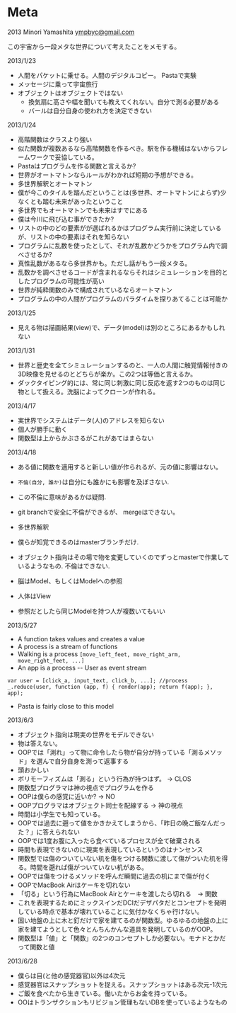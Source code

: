 Meta
====

2013 Minori Yamashita <ympbyc@gmail.com>

この宇宙から一段メタな世界について考えたことをメモする。

2013/1/23

+ 人間をパケットに乗せる。人間のデジタルコピー。 Pastaで実験
+ メッセージに乗って宇宙旅行
+ オブジェクトはオブジェクトではない
  + 換気扇に高さや幅を聞いても教えてくれない。自分で測る必要がある
  + バールは自分自身の使われ方を決定できない

2013/1/24

+ 高階関数はクラスより強い
+ 似た関数が複数あるなら高階関数を作るべき。駅を作る機械はないからフレームワークで妥協している。
+ Pastaはプログラムを作る関数と言えるか?
+ 世界がオートマトンならルールがわかれば短期の予想ができる。
+ 多世界解釈とオートマトン
+ 僕が今このタイルを踏んだということは(多世界、オートマトンによらず)少なくとも踏む未来があったということ
+ 多世界でもオートマトンでも未来はすでにある
+ 僕は今川に飛び込む事ができたか?
+ リストの中のどの要素がが選ばれるかはプログラム実行前に決定しているが、リストの中の要素はそれを知らない
+ プログラムに乱数を使ったとして、それが乱数かどうかをプログラム内で調べさせるか?
+ 真性乱数があるなら多世界かも。ただし話がもう一段メタる。
+ 乱数かを調べさせるコードが含まれるならそれはシミュレーションを目的としたプログラムの可能性が高い
+ 世界が純粋関数のみで構成されているならオートマトン
+ プログラムの中の人間がプログラムのパラダイムを探りあてることは可能か

2013/1/25

+ 見える物は描画結果(view)で、データ(model)は別のところにあるかもしれない

2013/1/31

+ 世界と歴史を全てシミュレーションするのと、一人の人間に触覚情報付きの3D映像を見せるのとどちらが楽か。この2つは等価と言えるか。
+ ダックタイピング的には、常に同じ刺激に同じ反応を返す2つのものは同じ物として扱える。洗脳によってクローンが作れる。


2013/4/17

+ 実世界でシステムはデータ(人)のアドレスを知らない
+ 個人が勝手に動く
+ 関数型は上からかぶさるがこれがあてはまらない

2013/4/18

+ ある値に関数を適用すると新しい値が作られるが、元の値に影響はない。 
+ `不倫(自分, 誰か)`は自分にも誰かにも影響を及ぼさない.
+ この不倫に意味があるかは疑問.
+ git branchで安全に不倫ができるが、 mergeはできない。
+ 多世界解釈
+ 僕らが知覚できるのはmasterブランチだけ.
+ オブジェクト指向はその場で物を変更していくのでずっとmasterで作業しているようなもの. 不倫はできない.

+ 脳はModel、もしくはModelへの参照
+ 人体はView
+ 参照だとしたら同じModelを持つ人が複数いてもいい


2013/5/27

+ A function takes values and creates a value
+ A process is a stream of functions
+ Walking is a process `[move_left_feet, move_right_arm, move_right_feet, ...]`
+ An app is a process -- User as event stream

```
var user = [click_a, input_text, click_b, ...]; //process
_.reduce(user, function (app, f) { render(app); return f(app); }, app);
```

+ Pasta is fairly close to this model


2013/6/3

+ オブジェクト指向は現実の世界をモデルできない
+ 物は答えない。
+ OOPでは「測れ」って物に命令したら物が自分が持っている「測るメソッド」を選んで自分自身を測って返事する
+ 頭おかしい
+ ポリモーフィズムは「測る」という行為が持つはず。 -> CLOS
+ 関数型プログラマは神の視点でプログラムを作る
+ OOPは僕らの感覚に近いか? -> NO
+ OOPプログラマはオブジェクト同士を配線する -> 神の視点
+ 時間は小学生でも知っている。
+ OOPでは過去に遡って値をかきかえてしまうから、「昨日の晩ご飯なんだった？」に答えられない
+ OOPでは1度お腹に入ったら食べているプロセスが全て破棄される
+ 時間も表現できないのに現実を表現しているというのはナンセンス
+ 関数型では傷のついていない机を傷をつける関数に渡して傷がついた机を得る。時間を遡れば傷がついていない机がある。
+ OOPでは傷をつけるメソッドを呼んだ瞬間に過去の机にまで傷が付く
+ OOPでMacBook Airはケーキを切れない
+ 「切る」という行為にMacBook Airとケーキを渡したら切れる　-> 関数
+ これを表現するためにミックスインだDCIだデザパタだとコンセプトを発明している時点で基本が壊れていることに気付かなくちゃ行けない。
+ 固い地盤の上に木と釘だけで家を建てるのが関数型。ゆるゆるの地盤の上に家を建てようとして色々とんちんかんな道具を発明しているのがOOP。
+ 関数型は「値」と「関数」の2つのコンセプトしか必要ない。モナドとかだって関数と値


2013/6/28

+ 僕らは目(と他の感覚器官)以外は4次元
+ 感覚器官はスナップショットを捉える。スナップショットはある次元-1次元
+ ご飯を食べたから生きている。働いたからお金を持っている。
+ OOはトランザクションもリビジョン管理もないDBを使っているようなもの
